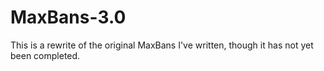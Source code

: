 MaxBans-3.0
===========

This is a rewrite of the original MaxBans I've written, though it has not yet been completed.
